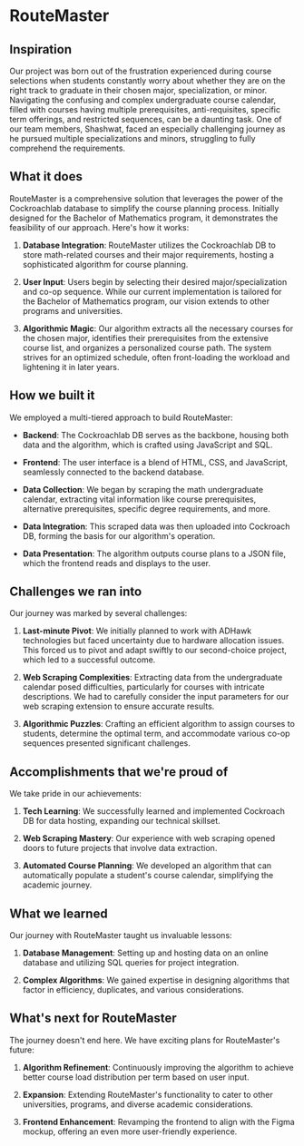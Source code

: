 # RouteMaster

## Inspiration

Our project was born out of the frustration experienced during course selections when students constantly worry about whether they are on the right track to graduate in their chosen major, specialization, or minor. Navigating the confusing and complex undergraduate course calendar, filled with courses having multiple prerequisites, anti-requisites, specific term offerings, and restricted sequences, can be a daunting task. One of our team members, Shashwat, faced an especially challenging journey as he pursued multiple specializations and minors, struggling to fully comprehend the requirements.

## What it does

RouteMaster is a comprehensive solution that leverages the power of the Cockroachlab database to simplify the course planning process. Initially designed for the Bachelor of Mathematics program, it demonstrates the feasibility of our approach. Here's how it works:

1. **Database Integration**: RouteMaster utilizes the Cockroachlab DB to store math-related courses and their major requirements, hosting a sophisticated algorithm for course planning.

2. **User Input**: Users begin by selecting their desired major/specialization and co-op sequence. While our current implementation is tailored for the Bachelor of Mathematics program, our vision extends to other programs and universities.

3. **Algorithmic Magic**: Our algorithm extracts all the necessary courses for the chosen major, identifies their prerequisites from the extensive course list, and organizes a personalized course path. The system strives for an optimized schedule, often front-loading the workload and lightening it in later years.

## How we built it

We employed a multi-tiered approach to build RouteMaster:

- **Backend**: The Cockroachlab DB serves as the backbone, housing both data and the algorithm, which is crafted using JavaScript and SQL.

- **Frontend**: The user interface is a blend of HTML, CSS, and JavaScript, seamlessly connected to the backend database.

- **Data Collection**: We began by scraping the math undergraduate calendar, extracting vital information like course prerequisites, alternative prerequisites, specific degree requirements, and more.

- **Data Integration**: This scraped data was then uploaded into Cockroach DB, forming the basis for our algorithm's operation.

- **Data Presentation**: The algorithm outputs course plans to a JSON file, which the frontend reads and displays to the user.

## Challenges we ran into

Our journey was marked by several challenges:

1. **Last-minute Pivot**: We initially planned to work with ADHawk technologies but faced uncertainty due to hardware allocation issues. This forced us to pivot and adapt swiftly to our second-choice project, which led to a successful outcome.

2. **Web Scraping Complexities**: Extracting data from the undergraduate calendar posed difficulties, particularly for courses with intricate descriptions. We had to carefully consider the input parameters for our web scraping extension to ensure accurate results.

3. **Algorithmic Puzzles**: Crafting an efficient algorithm to assign courses to students, determine the optimal term, and accommodate various co-op sequences presented significant challenges.

## Accomplishments that we're proud of

We take pride in our achievements:

1. **Tech Learning**: We successfully learned and implemented Cockroach DB for data hosting, expanding our technical skillset.

2. **Web Scraping Mastery**: Our experience with web scraping opened doors to future projects that involve data extraction.

3. **Automated Course Planning**: We developed an algorithm that can automatically populate a student's course calendar, simplifying the academic journey.

## What we learned

Our journey with RouteMaster taught us invaluable lessons:

1. **Database Management**: Setting up and hosting data on an online database and utilizing SQL queries for project integration.

2. **Complex Algorithms**: We gained expertise in designing algorithms that factor in efficiency, duplicates, and various considerations.

## What's next for RouteMaster

The journey doesn't end here. We have exciting plans for RouteMaster's future:

1. **Algorithm Refinement**: Continuously improving the algorithm to achieve better course load distribution per term based on user input.

2. **Expansion**: Extending RouteMaster's functionality to cater to other universities, programs, and diverse academic considerations.

3. **Frontend Enhancement**: Revamping the frontend to align with the Figma mockup, offering an even more user-friendly experience.

